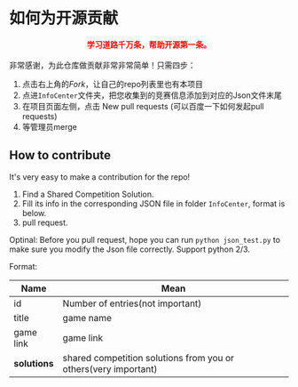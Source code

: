 # 如何为开源贡献


<div align="center">
<font color="red"><b>学习道路千万条，帮助开源第一条。</b></font>
</div>
<br>
非常感谢，为此仓库做贡献非常非常简单！只需四步：

1. 点击右上角的*Fork*，让自己的repo列表里也有本项目
2. 点进`InfoCenter`文件夹，把您收集到的竞赛信息添加到对应的Json文件末尾
3. 在项目页面左侧，点击 New pull requests (可以百度一下如何发起pull requests)
4. 等管理员merge

## How to contribute

It's very easy to make a contribution for the repo!

1. Find a Shared Competition Solution.
2. Fill its info in the corresponding JSON file in folder `InfoCenter`, format is below.
3. pull request.


Optinal: Before you pull request, hope you can run `python json_test.py` to make sure you modify the Json file correctly. Support python 2/3.

Format:

|Name|Mean|
|----|----|
|id|Number of entries(not important)|
|title|game name|
|game link|game link|
|**solutions**|shared competition solutions from you or others(very important)|

